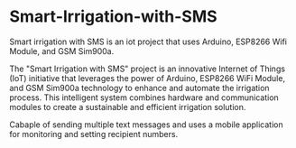 # Smart-Irrigation-with-SMS
Smart irrigation with SMS is an iot project that uses Arduino, ESP8266 Wifi Module, and GSM Sim900a.

The "Smart Irrigation with SMS" project is an innovative Internet of Things (IoT) initiative that leverages the power of Arduino, ESP8266 WiFi Module, and GSM Sim900a technology to enhance and automate the irrigation process. This intelligent system combines hardware and communication modules to create a sustainable and efficient irrigation solution.

Cabaple of sending multiple text messages and uses a mobile application for monitoring and setting recipient numbers.
